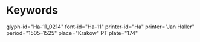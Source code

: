 # Keywords
glyph-id="Ha-11_0214"
font-id="Ha-11"
printer-id="Ha"
printer="Jan Haller"
period="1505–1525"
place="Kraków"
PT plate="174"
